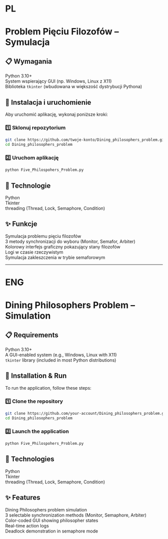 
# PL  
# Problem Pięciu Filozofów – Symulacja

## 📋 Wymagania  
Python 3.10+  
System wspierający GUI (np. Windows, Linux z X11)  
Biblioteka `tkinter` (wbudowana w większość dystrybucji Pythona)

## 🚀 Instalacja i uruchomienie  
Aby uruchomić aplikację, wykonaj poniższe kroki:

### 1️⃣ Sklonuj repozytorium
```bash
git clone https://github.com/twoje-konto/Dining_philosophers_problem.git
cd Dining_philosophers_problem
```

### 2️⃣ Uruchom aplikację
```bash
python Five_Philospohers_Problem.py
```

## 🎯 Technologie  
Python  
Tkinter  
threading (Thread, Lock, Semaphore, Condition)

## ✨ Funkcje  
Symulacja problemu pięciu filozofów  
3 metody synchronizacji do wyboru (Monitor, Semafor, Arbiter)  
Kolorowy interfejs graficzny pokazujący stany filozofów  
Logi w czasie rzeczywistym  
Symulacja zakleszczenia w trybie semaforowym  

---

# ENG  
# Dining Philosophers Problem – Simulation

## 📋 Requirements  
Python 3.10+  
A GUI-enabled system (e.g., Windows, Linux with X11)  
`tkinter` library (included in most Python distributions)

## 🚀 Installation & Run  
To run the application, follow these steps:

### 1️⃣ Clone the repository
```bash
git clone https://github.com/your-account/Dining_philosophers_problem.git
cd Dining_philosophers_problem
```

### 2️⃣ Launch the application
```bash
python Five_Philospohers_Problem.py
```

## 🎯 Technologies  
Python  
Tkinter  
threading (Thread, Lock, Semaphore, Condition)

## ✨ Features  
Dining Philosophers problem simulation  
3 selectable synchronization methods (Monitor, Semaphore, Arbiter)  
Color-coded GUI showing philosopher states  
Real-time action logs  
Deadlock demonstration in semaphore mode  
